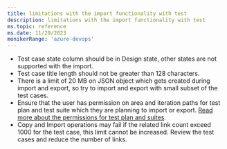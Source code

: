 ```yaml
---
title: limitations with the import functionality with test
description: limitations with the import functionality with test
ms.topic: reference
ms.date: 11/29/2023
monikerRange: 'azure-devops'
---
```


* Test case state column should be in Design state, other states are not supported with the import.
* Test case title length should not be greater than 128 characters. 
* There is a limit of 20 MB on JSON object which gets created during import and export, so try to import and export with small subset of the test cases.
* Ensure that the user has permission on area and iteration paths for test plan and test suite which they are planning to import or export. [Read more about the permissions for test plan and suites](prerequisites-define.md).
* Copy and Import operations may fail if the related link count exceed 1000 for the test case, this limit cannot be increased. Review the test cases and reduce the number of links.
